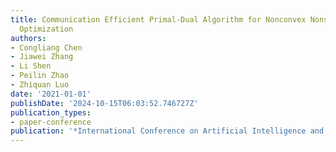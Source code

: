 ```yaml
---
title: Communication Efficient Primal-Dual Algorithm for Nonconvex Nonsmooth Distributed
  Optimization
authors:
- Congliang Chen
- Jiawei Zhang
- Li Shen
- Peilin Zhao
- Zhiquan Luo
date: '2021-01-01'
publishDate: '2024-10-15T06:03:52.746727Z'
publication_types:
- paper-conference
publication: '*International Conference on Artificial Intelligence and Statistics*'
---
```

